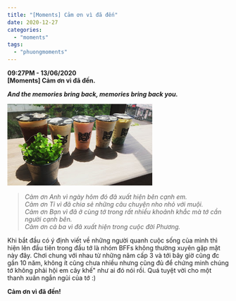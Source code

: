 ```yaml
---
title: "[Moments] Cảm ơn vì đã đến"
date: 2020-12-27
categories: 
  - "moments"
tags: 
  - "phuongmoments"
---
```


**09:27PM - 13/06/2020**  
**\[Moments\] Cảm ơn vì đã đến.**

_**And the memories bring back, memories bring back you.**_

![](images/img_20180812_135732_855.jpg)

> _Cảm ơn Anh vì ngày hôm đó đã xuất hiện bên cạnh em._   
> _Cảm ơn Tỉ vì đã chia sẻ những câu chuyện nho nhỏ với muội._  
> _Cảm ơn Bạn vì đã ở cùng tớ trong rất nhiều khoảnh khắc mà tớ cần người cạnh bên._  
> _Cảm ơn cả ba vì đã xuất hiện trong cuộc đời Phương._

Khi bắt đầu có ý định viết về những người quanh cuộc sống của mình thì hiện lên đầu tiên trong đầu tớ là nhóm BFFs không thường xuyên gặp mặt này đây. Chơi chung với nhau từ những năm cấp 3 và tới bây giờ cũng đc gần 10 năm, không ít cũng chưa nhiều nhưng cũng đủ để chứng minh chúng tớ không phải hội em cây khế" như ai đó nói rồi. Quá tuyệt vời cho một thanh xuân ngắn ngủi của tớ :)

**Cảm ơn vì đã đến!**

